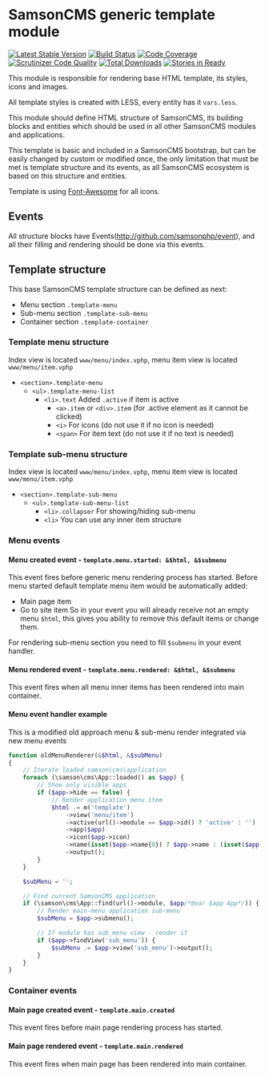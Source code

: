 # SamsonCMS generic template module

[![Latest Stable Version](https://poser.pugx.org/samsoncms/template/v/stable.svg)](https://packagist.org/packages/samsoncms/template)
[![Build Status](https://scrutinizer-ci.com/g/samsoncms/template/badges/build.png?b=master)](https://scrutinizer-ci.com/g/samsoncms/template/build-status/master)
[![Code Coverage](https://scrutinizer-ci.com/g/samsoncms/template/badges/coverage.png?b=master)](https://scrutinizer-ci.com/g/samsoncms/template/?branch=master)
[![Scrutinizer Code Quality](https://scrutinizer-ci.com/g/samsoncms/template/badges/quality-score.png?b=master)](https://scrutinizer-ci.com/g/samsoncms/template/?branch=master) 
[![Total Downloads](https://poser.pugx.org/samsoncms/template/downloads.svg)](https://packagist.org/packages/samsoncms/template)
[![Stories in Ready](https://badge.waffle.io/samsoncms/template.png?label=ready&title=Ready)](https://waffle.io/samsoncms/template)

This module is responsible for rendering base HTML template,
its styles, icons and images. 

All template styles is created with LESS, every entity has it ```vars.less```.

This module should define HTML structure of SamsonCMS, its building blocks
and entities which should be used in all other SamsonCMS modules and applications.

This template is basic and included in a SamsonCMS bootstrap, but can be easily changed 
by custom or modified once, the only limitation that must be met is template structure and
its events, as all SamsonCMS ecosystem is based on this structure and entities.

Template is using [Font-Awesome](http://fortawesome.github.io/Font-Awesome/) for all icons.

## Events
All structure blocks have Events(http://github.com/samsonphp/event), and all
their filling and rendering should be done via this events.

## Template structure
This base SamsonCMS template structure can be defined as next:
* Menu section ```.template-menu```
* Sub-menu section ```.template-sub-menu```
* Container section ```.template-container```

### Template menu structure
Index view is located ```www/menu/index.vphp```, menu item view is located ```www/menu/item.vphp```
* ```<section>.template-menu```
    * ```<ul>.template-menu-list```
        * ```<li>.text``` Added ```.active``` if item is active
            * ```<a>.item``` or ```<div>.item``` (for .active element as it cannot be clicked)
            * ```<i>``` For icons (do not use it if no icon is needed)
            * ```<span>``` For item text (do not use it if no text is needed)
            
### Template sub-menu structure
Index view is located ```www/menu/index.vphp```, menu item view is located ```www/menu/item.vphp```
* ```<section>.template-sub-menu```
    * ```<ul>.template-sub-menu-list```
        * ```<li>.collapser``` For showing/hiding sub-menu
        * ```<li>```  You can use any inner item structure
    
### Menu events
#### Menu created event - ```template.menu.started: &$html, &$submenu``` 
This event fires before generic menu rendering process has started. Before menu started default
template menu item would be automatically added:
* Main page item
* Go to site item
So in your event you will already receive not an empty menu ```$html```, this gives you ability to remove 
this default items or change them.

For rendering sub-menu section you need to fill ```$submenu``` in your event handler.

#### Menu rendered event - ```template.menu.rendered: &$html, &$submenu```
This event fires when all menu inner items has been rendered into main container.

#### Menu event handler example
This is a modified old approach menu & sub-menu render integrated via new menu events
```php 
function oldMenuRenderer(&$html, &$subMenu)
{
    // Iterate loaded samson\cms\application
    foreach (\samson\cms\App::loaded() as $app) {
        // Show only visible apps
        if ($app->hide == false) {
            // Render application menu item
            $html .= m('template')
                ->view('menu/item')
                ->active(url()->module == $app->id() ? 'active' : '')
                ->app($app)
                ->icon($app->icon)
                ->name(isset($app->name{0}) ? $app->name : (isset($app->app_name{0}) ? $app->app_name : ''))
                ->output();
        }
    }

    $subMenu = '';

    // Find current SamsonCMS application
    if (\samson\cms\App::find(url()->module, $app/*@var $app App*/)) {
        // Render main-menu application sub-menu
        $subMenu = $app->submenu();

        // If module has sub_menu view - render it
        if ($app->findView('sub_menu')) {
            $subMenu .= $app->view('sub_menu')->output();
        }
    }
}
```

### Container events
#### Main page created event - ```template.main.created```
This event fires before main page rendering process has started.

#### Main page rendered event - ```template.main.rendered```
This event fires when main page has been rendered into main container.


